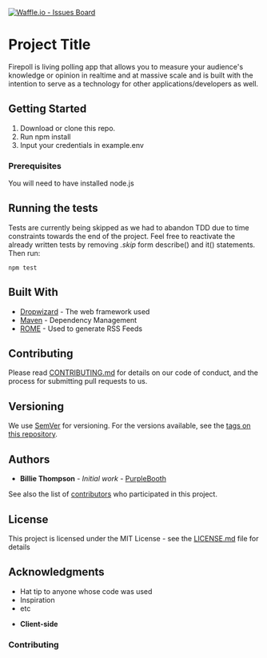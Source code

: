 [![Waffle.io - Issues Board](https://badge.waffle.io/Team-Ravenclaw/LivePoll.svg?columns=In%20Progress,Done)](http://waffle.io/Team-Ravenclaw/LivePoll)

# Project Title 

Firepoll is living polling app that allows you to measure your audience's knowledge or opinion in realtime and at massive scale and is built with the intention to serve as a technology for other applications/developers as well.

## Getting Started

1. Download or clone this repo.
2. Run npm install
3. Input your credentials in example.env

### Prerequisites
You will need to have installed node.js

## Running the tests

Tests are currently being skipped as we had to abandon TDD due to time constraints towards the end of the project.
Feel free to reactivate the already written tests by removing *.skip* form describe() and it() statements.
Then run: 
```
npm test
```

## Built With

* [Dropwizard](http://www.dropwizard.io/1.0.2/docs/) - The web framework used
* [Maven](https://maven.apache.org/) - Dependency Management
* [ROME](https://rometools.github.io/rome/) - Used to generate RSS Feeds

## Contributing

Please read [CONTRIBUTING.md](https://gist.github.com/PurpleBooth/b24679402957c63ec426) for details on our code of conduct, and the process for submitting pull requests to us.

## Versioning

We use [SemVer](http://semver.org/) for versioning. For the versions available, see the [tags on this repository](https://github.com/your/project/tags). 

## Authors

* **Billie Thompson** - *Initial work* - [PurpleBooth](https://github.com/PurpleBooth)

See also the list of [contributors](https://github.com/your/project/contributors) who participated in this project.

## License

This project is licensed under the MIT License - see the [LICENSE.md](LICENSE.md) file for details

## Acknowledgments

* Hat tip to anyone whose code was used
* Inspiration
* etc

- **Client-side**

### Contributing
